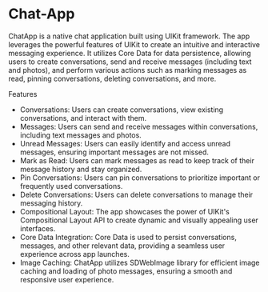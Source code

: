 # Chat-App
ChatApp is a native chat application built using UIKit framework. The app leverages the powerful features of UIKit to create an intuitive and interactive messaging experience. It utilizes Core Data for data persistence, allowing users to create conversations, send and receive messages (including text and photos), and perform various actions such as marking messages as read, pinning conversations, deleting conversations, and more.

Features
- Conversations: Users can create conversations, view existing conversations, and interact with them.
- Messages: Users can send and receive messages within conversations, including text messages and photos.
- Unread Messages: Users can easily identify and access unread messages, ensuring important messages are not missed.
- Mark as Read: Users can mark messages as read to keep track of their message history and stay organized.
- Pin Conversations: Users can pin conversations to prioritize important or frequently used conversations.
- Delete Conversations: Users can delete conversations to manage their messaging history.
- Compositional Layout: The app showcases the power of UIKit's Compositional Layout API to create dynamic and visually appealing user interfaces.
- Core Data Integration: Core Data is used to persist conversations, messages, and other relevant data, providing a seamless user experience across app launches.
- Image Caching: ChatApp utilizes SDWebImage library for efficient image caching and loading of photo messages, ensuring a smooth and responsive user experience.
